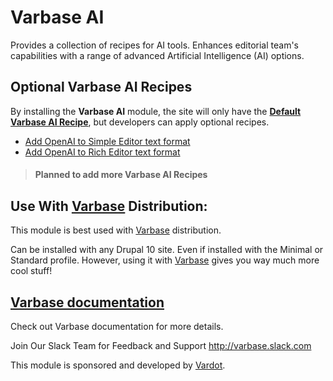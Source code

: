 # Varbase AI

Provides a collection of recipes for AI tools. Enhances editorial team's capabilities with a range of advanced Artificial Intelligence (AI) options.

## **Optional Varbase AI Recipes**

By installing the **Varbase AI** module, the site will only have the [**Default Varbase AI Recipe**](https://git.drupalcode.org/project/varbase\_ai/-/blob/1.0.x/recipes/default/recipe.yml?ref\_type=heads), but developers can apply optional recipes.

* [Add OpenAI to Simple Editor text format](recipes/add-openai-to-basic_html-text-format)
* [Add OpenAI to Rich Editor text format](recipes/add-openai-to-basic_html-text-format)


> #### Planned to add more **Varbase AI Recipes**


## Use With [Varbase](https://www.drupal.org/project/varbase) Distribution:
This module is best used with [Varbase](https://www.drupal.org/project/varbase) distribution.

Can be installed with any Drupal 10 site.
 Even if installed with the Minimal or Standard profile.
However, using it with [Varbase](https://www.drupal.org/project/varbase) gives you way much more cool stuff!

## [Varbase documentation](https://docs.varbase.vardot.com/dev-docs/understanding-varbase/optional-components/varbase-api)
Check out Varbase documentation for more details.

Join Our Slack Team for Feedback and Support
http://varbase.slack.com

This module is sponsored and developed by [Vardot](https://www.drupal.org/vardot).
